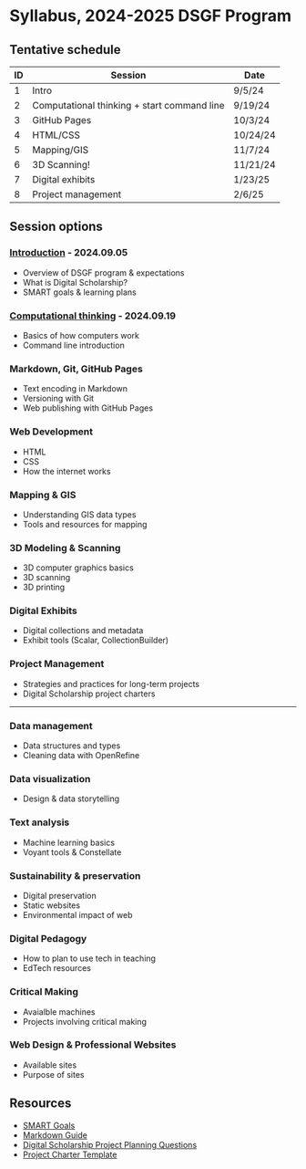 # Syllabus, 2024-2025 DSGF Program

## Tentative schedule

| ID  | Session                                     | Date    |
| --- | ------------------------------------------- | ------  |
| 1   | Intro                                       | 9/5/24  |
| 2   | Computational thinking + start command line | 9/19/24 |
| 3   | GitHub Pages                                | 10/3/24 |
| 4   | HTML/CSS                                    | 10/24/24|
| 5   | Mapping/GIS                                 | 11/7/24 |
| 6   | 3D Scanning!                                | 11/21/24|
| 7   | Digital exhibits                            | 1/23/25 |
| 8   | Project management                          | 2/6/25  |

## Session options

### [Introduction](sessions/01-introduction.md) - 2024.09.05
- Overview of DSGF program & expectations
- What is Digital Scholarship?
- SMART goals & learning plans

### [Computational thinking](sessions/02-computation.md) - 2024.09.19
- Basics of how computers work
- Command line introduction

### Markdown, Git, GitHub Pages
- Text encoding in Markdown
- Versioning with Git
- Web publishing with GitHub Pages

### Web Development
- HTML
- CSS
- How the internet works

### Mapping & GIS
- Understanding GIS data types
- Tools and resources for mapping

### 3D Modeling & Scanning
- 3D computer graphics basics
- 3D scanning
- 3D printing

### Digital Exhibits
- Digital collections and metadata
- Exhibit tools (Scalar, CollectionBuilder)

### Project Management
- Strategies and practices for long-term projects
- Digital Scholarship project charters

---

### Data management
- Data structures and types
- Cleaning data with OpenRefine

### Data visualization
- Design & data storytelling

### Text analysis
- Machine learning basics
- Voyant tools & Constellate

### Sustainability & preservation
- Digital preservation
- Static websites
- Environmental impact of web
  
### Digital Pedagogy
- How to plan to use tech in teaching
- EdTech resources 
  
### Critical Making
- Avaialble machines
- Projects involving critical making 

### Web Design & Professional Websites
- Available sites
- Purpose of sites 


## Resources

- [SMART Goals](resources/smart-goals.md)
- [Markdown Guide](resources/markdown-guide.md)
- [Digital Scholarship Project Planning Questions](resources/ds-project-planning.md)
- [Project Charter Template](resources/project-charter-template-ds.md)
